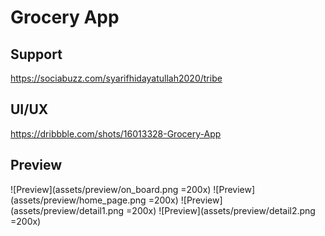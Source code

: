 # Grocery App

## Support

https://sociabuzz.com/syarifhidayatullah2020/tribe

## UI/UX

https://dribbble.com/shots/16013328-Grocery-App

## Preview

<!-- <img src="assets/preview/on_board.png" alt="OnBoard" width="217" >
<img src="assets/preview/home_page.png" alt="HomePage" width="217" >
<img src="assets/preview/detail1.png" alt="Detail" width="217" >
<img src="assets/preview/detail2.png" alt="Detail" width="217" > -->

![Preview](assets/preview/on_board.png =200x)
![Preview](assets/preview/home_page.png =200x)
![Preview](assets/preview/detail1.png =200x)
![Preview](assets/preview/detail2.png =200x)
